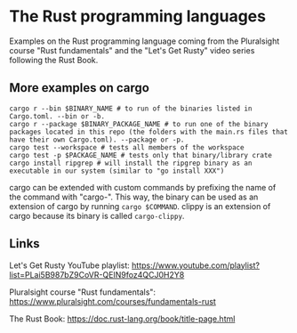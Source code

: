 # The Rust programming languages
Examples on the Rust programming language coming from the Pluralsight course "Rust fundamentals" and the "Let's Get Rusty" video series following the Rust Book.

## More examples on cargo
```shell
cargo r --bin $BINARY_NAME # to run of the binaries listed in Cargo.toml. --bin or -b.
cargo r --package $BINARY_PACKAGE_NAME # to run one of the binary packages located in this repo (the folders with the main.rs files that have their own Cargo.toml). --package or -p.
cargo test --workspace # tests all members of the workspace
cargo test -p $PACKAGE_NAME # tests only that binary/library crate
cargo install ripgrep # will install the ripgrep binary as an executable in our system (similar to "go install XXX")
```

cargo can be extended with custom commands by prefixing the name of the command with "cargo-". This way, the binary can be used as an extension of cargo by running `cargo $COMMAND`. clippy is an extension of cargo because its binary is called `cargo-clippy`.

## Links
Let's Get Rusty YouTube playlist: https://www.youtube.com/playlist?list=PLai5B987bZ9CoVR-QEIN9foz4QCJ0H2Y8

Pluralsight course "Rust fundamentals": https://www.pluralsight.com/courses/fundamentals-rust

The Rust Book: https://doc.rust-lang.org/book/title-page.html
